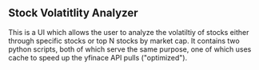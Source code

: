 ## Stock Volatitlity Analyzer
This is a UI which allows the user to analyze the volatiltiy of stocks either through specific stocks or top N stocks by market cap.
It contains two python scripts, both of which serve the same purpose, one of which uses cache to speed up the yfinace API pulls ("optimized").

